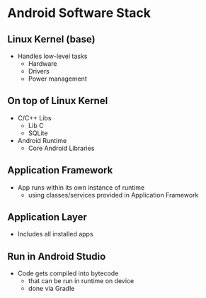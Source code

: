 # Android Software Stack

## Linux Kernel (base)

- Handles low-level tasks
  - Hardware
  - Drivers
  - Power management

## On top of Linux Kernel

- C/C++ Libs
  - Lib C
  - SQLite
- Android Runtime
  - Core Android Libraries

## Application Framework

- App runs within its own instance of runtime
  - using classes/services provided in Application Framework

## Application Layer

- Includes all installed apps

## Run in Android Studio

- Code gets compiled into bytecode
  - that can be run in runtime on device
  - done via Gradle

